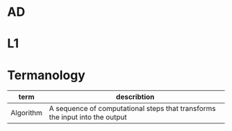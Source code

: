 # AD

# L1

# Termanology

term | describtion
--- | ---
Algorithm | A sequence of computational steps that transforms the input into the output